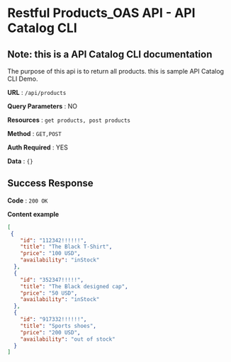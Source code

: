 # Restful Products_OAS API - API Catalog CLI

## Note: this is a API Catalog CLI documentation

The purpose of this api is to return all products. this is sample API Catalog CLI Demo.

**URL** : `/api/products`

**Query Parameters** : NO 

**Resources** : `get products, post products`

**Method** : `GET,POST` 

**Auth Required** : YES 

**Data** : `{}` 


## Success Response


**Code** : `200 OK`

**Content example** 

```json
[
 {
    "id": "112342!!!!!!",
    "title": "The Black T-Shirt",
    "price": "100 USD",
    "availability": "inStock"
  },
  {
    "id": "352347!!!!!",
    "title": "The Black designed cap",
    "price": "50 USD",
    "availability": "inStock"
  },
  {
    "id": "917332!!!!!!",
    "title": "Sports shoes",
    "price": "200 USD",
    "availability": "out of stock"
  }
]
```





